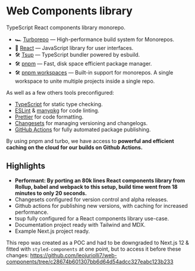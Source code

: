 # Web Components library

TypeScript React components library monorepo.

- 🏎 [Turborepo](https://turbo.build/repo) — High-performance build system for Monorepos.
- 🚀 [React](https://reactjs.org/) — JavaScript library for user interfaces.
- 🛠 [Tsup](https://github.com/egoist/tsup) — TypeScript bundler powered by esbuild.
- 🛠 [pnpm](https://github.com/pnpm/pnpm) — Fast, disk space efficient package manager.
- 🛠 [pnpm workspaces](https://pnpm.io/workspaces) — Built-in support for monorepos. A single workspace to unite multiple projects inside a single repo.

As well as a few others tools preconfigured:

- [TypeScript](https://www.typescriptlang.org/) for static type checking.
- [ESLint](https://eslint.org/) & [manypkg](https://github.com/Thinkmill/manypkg) for code linting.
- [Prettier](https://prettier.io) for code formatting.
- [Changesets](https://github.com/changesets/changesets) for managing versioning and changelogs.
- [GitHub Actions](https://github.com/changesets/action) for fully automated package publishing.

By using pnpm and turbo, we have access to **powerful and efficient caching on the cloud for our builds on Github Actions.**

## Highlights
- **Performant: By porting an 80k lines React components library from Rollup, babel and webpack to this setup, build time went from 18 minutes to only 20 seconds.**
- Changesets configured for version control and alpha releases.
- Github actions for publishing new versions, with caching for increased performance.
- tsup fully configured for a React components library use-case.
- Documentation project ready with Tailwind and MDX.
- Example Next.js project ready.

This repo was created as a POC and had to be downgraded to Next.js 12 & fitted with `styled-components` at one point, but to access it before these changes: https://github.com/leojuriolli7/web-components/tree/c28674b601307bb6d64d54adcc327eabc123b233
